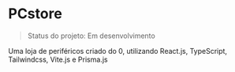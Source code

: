 # PCstore

> Status do projeto: Em desenvolvimento

Uma loja de periféricos criado do 0, utilizando React.js, TypeScript, Tailwindcss, Vite.js e Prisma.js

